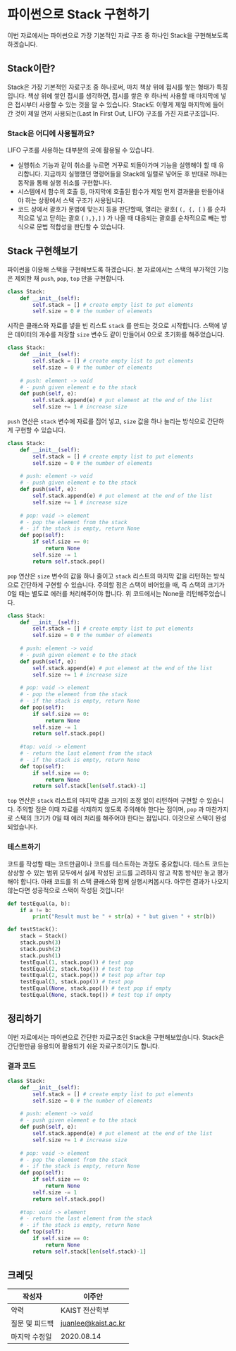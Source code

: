 # 파이썬으로 Stack 구현하기
이번 자료에서는 파이썬으로 가장 기본적인 자료 구조 중 하나인 Stack을 구현해보도록 하겠습니다. 

## Stack이란?
Stack은 가장 기본적인 자료구조 중 하나로써, 마치 책상 위에 접시를 쌓는 형태가 특징입니다. 책상 위에 쌓인 접시를 생각하면, 접시를 쌓은 후 하나씩 사용할 때 마지막에 넣은 접시부터 사용할 수 있는 것을 알 수 있습니다. Stack도 이렇게 제일 마지막에 들어간 것이 제일 먼저 사용되는(Last In First Out, LIFO) 구조를 가진 자료구조입니다.

### Stack은 어디에 사용될까요?
LIFO 구조를 사용하는 대부분의 곳에 활용될 수 있습니다. 
* 실행취소 기능과 같이 취소를 누르면 거꾸로 되돌아가며 기능을 실행해야 할 때 유리합니다. 지금까지 실행했던 명령어들을 Stack에 일렬로 넣어둔 후 반대로 꺼내는 동작을 통해 실행 취소를 구현합니다.
* 시스템에서 함수의 호출 등, 마지막에 호출된 함수가 제일 먼저 결과물을 만들어내야 하는 상황에서 스택 구조가 사용됩니다.
* 코드 상에서 괄호가 문법에 맞는지 등을 판단할때, 열리는 괄호( `(, {, [` ) 를 순차적으로 넣고 닫히는 괄호 ( `),},]` ) 가 나올 때 대응되는 괄호를 순차적으로 빼는 방식으로 문법 적합성을 판단할 수 있습니다.

## Stack 구현해보기
파이썬을 이용해 스택을 구현해보도록 하겠습니다. 본 자료에서는 스택의 부가적인 기능은 제외한 채 `push`, `pop`, `top` 만을 구현합니다.
```python
class Stack:
	def __init__(self):
		self.stack = [] # create empty list to put elements
		self.size = 0 # the number of elements
```
시작은 클래스와 자료를 넣을 빈 리스트 `stack` 를 만드는 것으로 시작합니다. 스택에 넣은 데이터의 개수를 저장할 `size` 변수도 같이 만들어서 0으로 초기화를 해주었습니다.
```python
class Stack:
	def __init__(self):
		self.stack = [] # create empty list to put elements
		self.size = 0 # the number of elements
	
	# push: element -> void
	# - push given element e to the stack
	def push(self, e):
		self.stack.append(e) # put element at the end of the list
		self.size += 1 # increase size
```
`push` 연산은 `stack` 변수에 자료를 집어 넣고, `size` 값을 하나 늘리는 방식으로 간단하게 구현할 수 있습니다.
```python
class Stack:
	def __init__(self):
		self.stack = [] # create empty list to put elements
		self.size = 0 # the number of elements
	
	# push: element -> void
	# - push given element e to the stack
	def push(self, e):
		self.stack.append(e) # put element at the end of the list
		self.size += 1 # increase size
	
	# pop: void -> element
	# - pop the element from the stack
	# - if the stack is empty, return None
	def pop(self):
		if self.size == 0:
			return None
		self.size -= 1
		return self.stack.pop()
```
`pop` 연산은 `size` 변수의 값을 하나 줄이고 `stack` 리스트의 마지막 값을 리턴하는 방식으로 간단하게 구현할 수 있습니다. 주의할 점은 스택이 비어있을 때, 즉 스택의 크기가 0일 때는 별도로 에러를 처리해주어야 합니다. 위 코드에서는 None을 리턴해주었습니다.
```python
class Stack:
	def __init__(self):
		self.stack = [] # create empty list to put elements
		self.size = 0 # the number of elements
	
	# push: element -> void
	# - push given element e to the stack
	def push(self, e):
		self.stack.append(e) # put element at the end of the list
		self.size += 1 # increase size
	
	# pop: void -> element
	# - pop the element from the stack
	# - if the stack is empty, return None
	def pop(self):
		if self.size == 0:
			return None
		self.size -= 1
		return self.stack.pop()
		
	#top: void -> element
	# - return the last element from the stack
	# - if the stack is empty, return None
	def top(self):
		if self.size == 0:
			return None
		return self.stack[len(self.stack)-1]
```
`top` 연산은 `stack` 리스트의 마지막 값을 크기의 조정 없이 리턴하며 구현할 수 있습니다. 주의할 점은 이때 자료를 삭제하지 않도록 주의해야 한다는 점이며, `pop` 과 마찬가지로 스택의 크기가 0일 때 에러 처리를 해주어야 한다는 점입니다.
이것으로 스택이 완성되었습니다.
### 테스트하기
코드를 작성할 때는 코드만큼이나 코드를 테스트하는 과정도 중요합니다. 테스트 코드는 상상할 수 있는 범위 모두에서 실제 작성된 코드를 고려하지 않고 작동 방식만 놓고 평가해야 합니다.
아래 코드를 위 스택 클래스와 함께 실행시켜봅시다. 아무런 결과가 나오지 않는다면 성공적으로 스택이 작성된 것입니다!
```python
def testEqual(a, b):
	if a != b:
		print("Result must be " + str(a) + " but given " + str(b))

def testStack():
	stack = Stack()
	stack.push(3)
	stack.push(2)
	stack.push(1)
	testEqual(1, stack.pop()) # test pop
	testEqual(2, stack.top()) # test top
	testEqual(2, stack.pop()) # test pop after top
	testEqual(3, stack.pop()) # test pop
	testEqual(None, stack.pop()) # test pop if empty
	testEqual(None, stack.top()) # test top if empty
```

## 정리하기
이번 자료에서는 파이썬으로 간단한 자료구조인 Stack을 구현해보았습니다. Stack은 간단한만큼 응용되어 활용되기 쉬운 자료구조이기도 합니다. 

### 결과 코드
```python
class Stack:
	def __init__(self):
		self.stack = [] # create empty list to put elements
		self.size = 0 # the number of elements
	
	# push: element -> void
	# - push given element e to the stack
	def push(self, e):
		self.stack.append(e) # put element at the end of the list
		self.size += 1 # increase size
	
	# pop: void -> element
	# - pop the element from the stack
	# - if the stack is empty, return None
	def pop(self):
		if self.size == 0:
			return None
		self.size -= 1
		return self.stack.pop()
		
	#top: void -> element
	# - return the last element from the stack
	# - if the stack is empty, return None
	def top(self):
		if self.size == 0:
			return None
		return self.stack[len(self.stack)-1]
```

## 크레딧
| 작성자 | 이주안 |
| ------------ | ------------ |
| 약력 | KAIST 전산학부 |
| 질문 및 피드백 | juanlee@kaist.ac.kr |
| 마지막 수정일 | 2020.08.14 |
